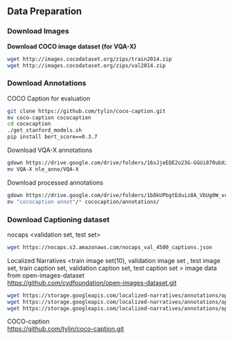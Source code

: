 ## Data Preparation

### Download Images 

**Download COCO image dataset (for VQA-X)**

~~~bash
wget http://images.cocodataset.org/zips/train2014.zip
wget http://images.cocodataset.org/zips/val2014.zip
~~~

### Download Annotations

COCO Caption for evaluation

~~~bash
git clone https://github.com/tylin/coco-caption.git
mv coco-caption cococaption
cd cococaption
./get_stanford_models.sh
pip install bert_score==0.3.7
~~~

Download VQA-X annotations

~~~bash
gdown https://drive.google.com/drive/folders/16sJjeEQE2o23G-GGUi870ubXzJjdRDua --folder
mv VQA-X nle_anno/VQA-X
~~~

Download processed annotations

~~~bash
gdown https://drive.google.com/drive/folders/1b8kUPbgtEduiz8A_VbUg0W_vca7PyXsZ --folder
mv "cococaption annot"/* cococaption/annotations/ 
~~~

### Download Captioning dataset

nocaps
<validation set, test set>
~~~bash
wget https://nocaps.s3.amazonaws.com/nocaps_val_4500_captions.json
~~~
Localized Narratives
<train image set(10), validation image set , test image set, train caption set, validation caption set, test caption set >
image data from open-images-dataset\
https://github.com/cvdfoundation/open-images-dataset.git

~~~bash
wget https://storage.googleapis.com/localized-narratives/annotations/open_images_train_v6_captions.jsonl
wget https://storage.googleapis.com/localized-narratives/annotations/open_images_validation_captions.jsonl
wget https://storage.googleapis.com/localized-narratives/annotations/open_images_test_captions.jsonl
~~~

COCO-caption\
https://github.com/tylin/coco-caption.git

